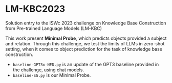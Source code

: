 # LM-KBC2023
Solution entry to the ISWc 2023 challenge on Knowledge Base Construction from Pre-trained Language Models (LM-KBC)

This work present __Minimal Probe__, which predicts objects provided a subject and relation. Through this challenge, we test the limits of LLMs in zero-shot setting, when it comes to object prediction for the task of knowledge base construction.

- `baseline-GPT3x-NED.py` is an update of the GPT3 baseline provided in the challenge, using chat models.
- `baseline-SG.py` is our Minimal Probe. 
